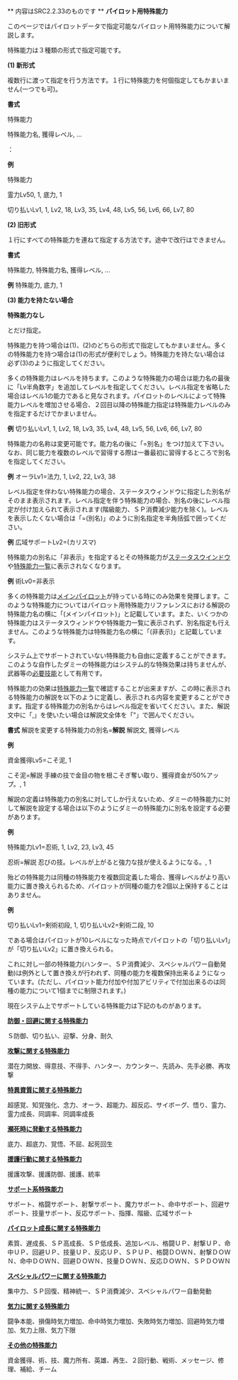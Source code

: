 ** 内容はSRC2.2.33のものです **
**パイロット用特殊能力**

このページではパイロットデータで指定可能なパイロット用特殊能力について解説します。

特殊能力は３種類の形式で指定可能です。

**(1) 新形式**

複数行に渡って指定を行う方法です。１行に特殊能力を何個指定してもかまいません(一つでも可)。

**書式**

特殊能力

特殊能力名, 獲得レベル, …

：

**例**

特殊能力

霊力Lv50, 1, 底力, 1

切り払いLv1, 1, Lv2, 18, Lv3, 35, Lv4, 48, Lv5, 56, Lv6, 66, Lv7, 80

**(2) 旧形式**

１行にすべての特殊能力を連ねて指定する方法です。途中で改行はできません。

**書式**

特殊能力, 特殊能力名, 獲得レベル, …

**例** 特殊能力, 底力, 1

**(3) 能力を持たない場合**

**特殊能力なし**

とだけ指定。

特殊能力を持つ場合は(1)、(2)のどちらの形式で指定してもかまいません。多くの特殊能力を持つ場合は(1)の形式が便利でしょう。特殊能力を持たない場合は必ず(3)のように指定してください。

多くの特殊能力はレベルを持ちます。このような特殊能力の場合は能力名の最後に「Lv半角数字」を追加してレベルを指定してください。レベル指定を省略した場合はレベル1の能力であると見なされます。パイロットのレベルによって特殊能力レベルを増加させる場合、２回目以降の特殊能力指定は特殊能力レベルのみを指定するだけでかまいません。

**例** 切り払いLv1, 1, Lv2, 18, Lv3, 35, Lv4, 48, Lv5, 56, Lv6, 66, Lv7, 80

特殊能力の名称は変更可能です。能力名の後に「=別名」をつけ加えて下さい。なお、同じ能力を複数のレベルで習得する際は一番最初に習得するところで別名を指定してください。

**例** オーラLv1=法力, 1, Lv2, 22, Lv3, 38

レベル指定を伴わない特殊能力の場合、ステータスウィンドウに指定した別名がそのまま表示されます。レベル指定を伴う特殊能力の場合、別名の後にレベル指定が付け加えられて表示されます(階級能力、ＳＰ消費減少能力を除く)。レベルを表示したくない場合は「=(別名)」のように別名指定を半角括弧で囲ってください。

**例** 広域サポートLv2=(カリスマ)

特殊能力の別名に「非表示」を指定するとその特殊能力が[ステータスウインドウ](ステータスウインドウ.md)や[特殊能力一覧](特殊能力一覧.md)に表示されなくなります。

**例** 術Lv0=非表示

多くの特殊能力は[メインパイロット](メインパイロット.md)が持っている時にのみ効果を発揮します。このような特殊能力についてはパイロット用特殊能力リファレンスにおける解説の特殊能力名の横に「(メインパイロット)」と記載しています。また、いくつかの特殊能力はステータスウィンドウや特殊能力一覧に表示されず、別名指定も行えません。このような特殊能力は特殊能力名の横に「(非表示)」と記載しています。

システム上でサポートされていない特殊能力も自由に定義することができます。このような自作したダミーの特殊能力はシステム的な特殊効果は持ちませんが、武器等の[必要技能](必要技能.md)として有用です。

特殊能力の効果は[特殊能力一覧](特殊能力一覧.md)で確認することが出来ますが、この時に表示される特殊能力の解説を以下のように定義し、表示される内容を変更することができます。指定する特殊能力の別名からはレベル指定を省いてください。また、解説文中に「,」を使いたい場合は解説文全体を「"」で囲んでください。

**書式** 解説を変更する特殊能力の別名=**解説** 解説文, 獲得レベル

**例**

資金獲得Lv5=こそ泥, 1

こそ泥=解説 手練の技で金目の物を根こそぎ奪い取り、獲得資金が50%アップ。, 1

解説の定義は特殊能力の別名に対してしか行えないため、ダミーの特殊能力に対して解説を設定する場合は以下のようにダミーの特殊能力に別名を設定する必要があります。

**例**

特殊能力Lv1=忍術, 1, Lv2, 23, Lv3, 45

忍術=解説 忍びの技。レベルが上がると強力な技が使えるようになる。, 1

殆どの特殊能力は同種の特殊能力を複数回定義した場合、獲得レベルがより高い能力に置き換えられるため、パイロットが同種の能力を2個以上保持することはありません。

**例**

切り払いLv1=剣術初段, 1, 切り払いLv2=剣術二段, 10

である場合はパイロットが10レベルになった時点でパイロットの「切り払いLv1」が「切り払いLv2」に置き換えられる。

これに対し一部の特殊能力(ハンター、ＳＰ消費減少、スペシャルパワー自動発動)は例外として置き換えが行われず、同種の能力を複数保持出来るようになっています。(ただし、パイロット能力付加や付加アビリティで付加出来るのは同種の能力について1個までに制限されます。)

現在システム上でサポートしている特殊能力は下記のものがあります。

[**防御・回避に関する特殊能力**](防御・回避に関する特殊能力.md)

Ｓ防御、切り払い、迎撃、分身、耐久

[**攻撃に関する特殊能力**](攻撃に関する特殊能力.md)

潜在力開放、得意技、不得手、ハンター、カウンター、先読み、先手必勝、再攻撃

[**特異資質に関する特殊能力**](特異資質に関する特殊能力.md)

超感覚、知覚強化、念力、オーラ、超能力、超反応、サイボーグ、悟り、霊力、霊力成長、同調率、同調率成長

[**瀕死時に発動する特殊能力**](瀕死時に発動する特殊能力.md)

底力、超底力、覚悟、不屈、起死回生

[**援護行動に関する特殊能力**](援護行動に関する特殊能力.md)

援護攻撃、援護防御、援護、統率

[**サポート系特殊能力**](サポート系特殊能力.md)

サポート、格闘サポート、射撃サポート、魔力サポート、命中サポート、回避サポート、技量サポート、反応サポート、指揮、階級、広域サポート

[**パイロット成長に関する特殊能力**](パイロット成長に関する特殊能力.md)

素質、遅成長、ＳＰ高成長、ＳＰ低成長、追加レベル、格闘ＵＰ、射撃ＵＰ、命中ＵＰ、回避ＵＰ、技量ＵＰ、反応ＵＰ、ＳＰＵＰ、格闘ＤＯＷＮ、射撃ＤＯＷＮ、命中ＤＯＷＮ、回避ＤＯＷＮ、技量ＤＯＷＮ、反応ＤＯＷＮ、ＳＰＤＯＷＮ

[**スペシャルパワーに関する特殊能力**](スペシャルパワーに関する特殊能力.md)

集中力、ＳＰ回復、精神統一、ＳＰ消費減少、スペシャルパワー自動発動

[**気力に関する特殊能力**](気力に関する特殊能力.md)

闘争本能、損傷時気力増加、命中時気力増加、失敗時気力増加、回避時気力増加、気力上限、気力下限

[**その他の特殊能力**](その他の特殊能力%28パイロット%29.md)

資金獲得、術、技、魔力所有、英雄、再生、２回行動、戦術、メッセージ、修理、補給、チーム
